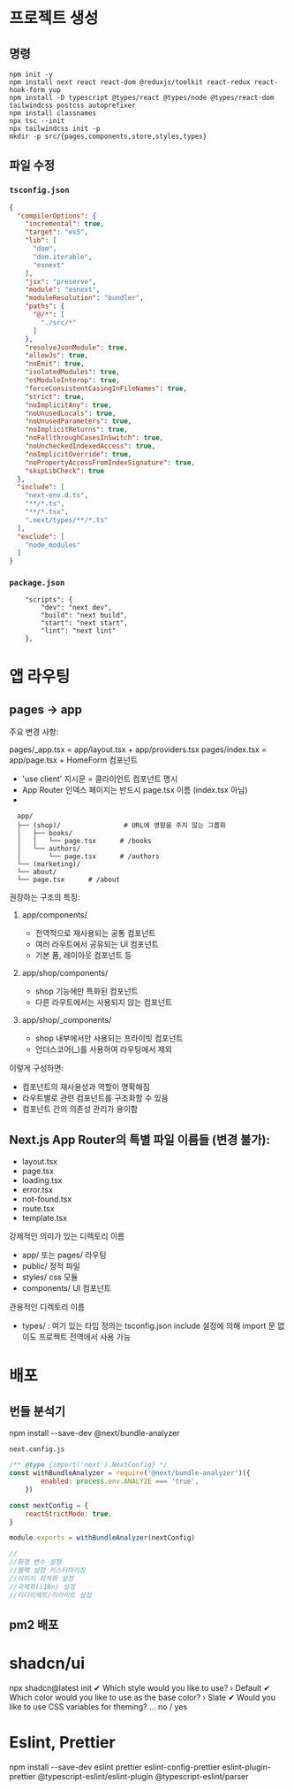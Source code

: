 # 프로젝트 생성

## 명령

```
npm init -y
npm install next react react-dom @reduxjs/toolkit react-redux react-hook-form yup
npm install -D typescript @types/react @types/node @types/react-dom tailwindcss postcss autoprefixer
npm install classnames
npx tsc --init
npx tailwindcss init -p
mkdir -p src/{pages,components,store,styles,types}
```

## 파일 수정

### `tsconfig.json`

```json
{
  "compilerOptions": {
    "incremental": true,
    "target": "es5",
    "lib": [
      "dom",
      "dom.iterable",
      "esnext"
    ],
    "jsx": "preserve",
    "module": "esnext",
    "moduleResolution": "bundler",
    "paths": {
      "@/*": [
        "./src/*"
      ]
    },
    "resolveJsonModule": true,
    "allowJs": true,
    "noEmit": true,
    "isolatedModules": true,
    "esModuleInterop": true,
    "forceConsistentCasingInFileNames": true,
    "strict": true,
    "noImplicitAny": true,
    "noUnusedLocals": true,
    "noUnusedParameters": true,
    "noImplicitReturns": true,
    "noFallthroughCasesInSwitch": true,
    "noUncheckedIndexedAccess": true,
    "noImplicitOverride": true,
    "noPropertyAccessFromIndexSignature": true,
    "skipLibCheck": true
  },
  "include": [
    "next-env.d.ts",
    "**/*.ts",
    "**/*.tsx",
    ".next/types/**/*.ts"
  ],
  "exclude": [
    "node_modules"
  ]
}
```

### `package.json`

```
    "scripts": {
        "dev": "next dev",
        "build": "next build",
        "start": "next start",
        "lint": "next lint"
    },
```

# 앱 라우팅

## pages -> app

주요 변경 사항:

pages/_app.tsx = app/layout.tsx + app/providers.tsx
pages/index.tsx = app/page.tsx + HomeForm 컴포넌트

- 'use client' 지시문 = 클라이언트 컴포넌트 명시
- App Router 인덱스 페이지는 반드시 page.tsx 이름 (index.tsx 아님)
-

```
  app/
  ├── (shop)/                # URL에 영향을 주지 않는 그룹화
  │   ├── books/
  │   │   └── page.tsx      # /books
  │   └── authors/
  │       └── page.tsx      # /authors
  └── (marketing)/          
  └── about/
  └── page.tsx      # /about
```

권장하는 구조의 특징:

1. app/components/
   - 전역적으로 재사용되는 공통 컴포넌트
   - 여러 라우트에서 공유되는 UI 컴포넌트
   - 기본 폼, 레이아웃 컴포넌트 등

2. app/shop/components/
   - shop 기능에만 특화된 컴포넌트
   - 다른 라우트에서는 사용되지 않는 컴포넌트
   
3. app/shop/_components/
   - shop 내부에서만 사용되는 프라이빗 컴포넌트
   - 언더스코어(_)를 사용하여 라우팅에서 제외

이렇게 구성하면:
- 컴포넌트의 재사용성과 역할이 명확해짐
- 라우트별로 관련 컴포넌트를 구조화할 수 있음
- 컴포넌트 간의 의존성 관리가 용이함

## Next.js App Router의 특별 파일 이름들 (변경 불가):

- layout.tsx
- page.tsx
- loading.tsx
- error.tsx
- not-found.tsx
- route.tsx
- template.tsx

강제적인 의미가 있는 디렉토리 이름
- app/ 또는 pages/ 라우팅
- public/ 정적 파일
- styles/ css 모듈
- components/ UI 컴포넌트

관용적인 디렉토리 이름
- types/ : 여기 있는 타입 정의는 tsconfig.json include 설정에 의해 import 문 없이도 프로젝트 전역에서 사용 가능

# 배포

## 번들 분석기

npm install --save-dev @next/bundle-analyzer

`next.config.js`

```js
/** @type {import('next').NextConfig} */
const withBundleAnalyzer = require('@next/bundle-analyzer')({
        enabled: process.env.ANALYZE === 'true',
    })

const nextConfig = {
    reactStrictMode: true,
}

module.exports = withBundleAnalyzer(nextConfig)

//
//환경 변수 설정
//웹팩 설정 커스터마이징
//이미지 최적화 설정
//국제화(i18n) 설정
//리다이렉트/리라이트 설정
```

## pm2 배포

# shadcn/ui

npx shadcn@latest init
✔ Which style would you like to use? › Default
✔ Which color would you like to use as the base color? › Slate
✔ Would you like to use CSS variables for theming? … no / yes

# Eslint, Prettier
npm install --save-dev eslint prettier eslint-config-prettier eslint-plugin-prettier @typescript-eslint/eslint-plugin @typescript-eslint/parser